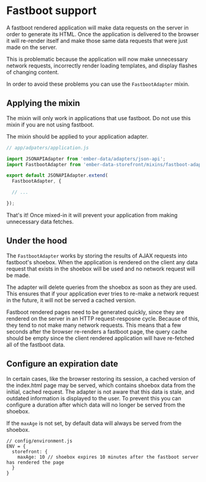 # Fastboot support

A fastboot rendered application will make data requests on the server in order to generate its HTML. Once the application is delivered to the browser it will re-render itself and make those same data requests that were just made on the server.

This is problematic because the application will now make unnecessary network requests, incorrectly render loading templates, and display flashes of changing content.

In order to avoid these problems you can use the `FastbootAdapter` mixin.

## Applying the mixin

<aside>
  The mixin will only work in applications that use fastboot. Do not
  use this mixin if you are not using fastboot.
</aside>

The mixin should be applied to your application adapter.

```js
// app/adpaters/application.js

import JSONAPIAdapter from 'ember-data/adapters/json-api';
import FastbootAdapter from 'ember-data-storefront/mixins/fastboot-adapter';

export default JSONAPIAdapter.extend(
  FastbootAdapter, {

  // ...

});
```

That's it! Once mixed-in it will prevent your application from making unnecessary data fetches.

## Under the hood

The `FastbootAdapter` works by storing the results of AJAX requests into fastboot's shoebox. When the application is rendered on the client any data request that exists in the shoebox will be used and no network request will be made.

The adapter will delete queries from the shoebox as soon as they are used. This ensures that if your application ever tries to re-make a network request in the future, it will not be served a cached version.

Fastboot rendered pages need to be generated quickly, since they are rendered on the server in an HTTP request-resposne cycle. Because of this, they tend to not make many network requests. This means that a few seconds after the browser re-renders a fastboot page, the query cache should be empty since the client rendered application will have re-fetched all of the fastboot data.

## Configure an expiration date

In certain cases, like the browser restoring its session, a cached version of the index.html page may be served, which contains shoebox data from the initial, cached request. The adapter is not aware that this data is stale, and outdated information is displayed to the user. To prevent this you can configure a duration after which data will no longer be served from the shoebox.

If the `maxAge` is not set, by default data will always be served from the shoebox.

```
// config/environment.js
ENV = {
  storefront: {
    maxAge: 10 // shoebox expires 10 minutes after the fastboot server has rendered the page
  }
}
```
